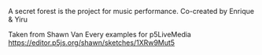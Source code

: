 A secret forest is the project for music performance. Co-created by Enrique & Yiru 

Taken from Shawn Van Every examples for p5LiveMedia
https://editor.p5js.org/shawn/sketches/1XRw9Mut5

